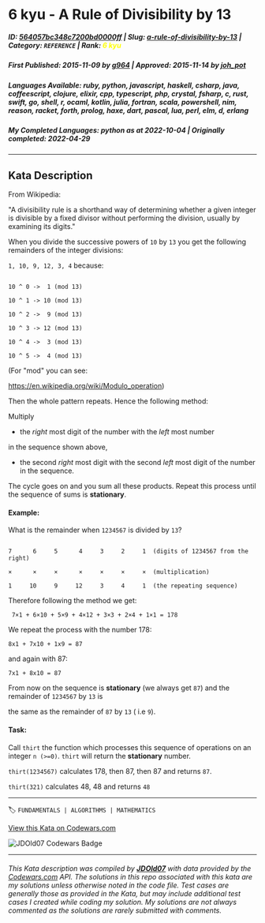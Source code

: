 # 6 kyu - A Rule of Divisibility by 13

##### **ID**: [564057bc348c7200bd0000ff](https://www.codewars.com/kata/564057bc348c7200bd0000ff) | **Slug**: [a-rule-of-divisibility-by-13](https://www.codewars.com/kata/564057bc348c7200bd0000ff) | **Category**: `REFERENCE` | **Rank**: <span style="color:yellow">6 kyu</span>

##### **First Published**: 2015-11-09 ***by*** [g964](https://www.codewars.com/users/g964) | **Approved**: 2015-11-14 ***by*** [joh_pot](https://www.codewars.com/users/joh_pot)

##### **Languages Available**: ruby, python, javascript, haskell, csharp, java, coffeescript, clojure, elixir, cpp, typescript, php, crystal, fsharp, c, rust, swift, go, shell, r, ocaml, kotlin, julia, fortran, scala, powershell, nim, reason, racket, forth, prolog, haxe, dart, pascal, lua, perl, elm, d, erlang

##### **My Completed Languages**: python ***as at*** 2022-10-04 | **Originally completed**: 2022-04-29

---

## Kata Description


From Wikipedia:



"A divisibility rule is a shorthand way of determining whether a given integer is divisible by a fixed divisor without performing the division, usually by examining its digits."



When you divide the successive powers of `10` by `13` you get the following remainders of the integer divisions:  



`1, 10, 9, 12, 3, 4` because:



```

10 ^ 0 ->  1 (mod 13)

10 ^ 1 -> 10 (mod 13)

10 ^ 2 ->  9 (mod 13)

10 ^ 3 -> 12 (mod 13)

10 ^ 4 ->  3 (mod 13)

10 ^ 5 ->  4 (mod 13)

```



(For "mod" you can see:

<https://en.wikipedia.org/wiki/Modulo_operation>)



Then the whole pattern repeats. Hence the following method:



Multiply 

- the *right* most digit of the number with the *left* most number 

in the sequence shown above, 

- the second *right* most digit with the second *left* most digit of the number in the sequence. 



The cycle goes on and you sum all these products. Repeat this process until the sequence of sums is **stationary**.



#### Example:

What is the remainder when `1234567` is divided by `13`?

```

7      6     5      4     3     2     1  (digits of 1234567 from the right)

×      ×     ×      ×     ×     ×     ×  (multiplication)

1     10     9     12     3     4     1  (the repeating sequence)

```

Therefore following the method we get:



``` 7×1 + 6×10 + 5×9 + 4×12 + 3×3 + 2×4 + 1×1 = 178``` 



We repeat the process with the number 178:



`8x1 + 7x10 + 1x9 = 87`



and again with 87:



`7x1 + 8x10 = 87`



From now on the sequence is **stationary** (we always get `87`) and the remainder of `1234567` by `13` is 

the same as the remainder of `87` by `13` ( i.e `9`).



#### Task:



Call `thirt` the function which processes this sequence of operations on an integer `n (>=0)`. `thirt` will return the **stationary** number.



`thirt(1234567)` calculates 178, then 87, then 87 and returns `87`.



`thirt(321)` calculates 48, 48 and returns `48`





---


🏷 `FUNDAMENTALS | ALGORITHMS | MATHEMATICS`


[View this Kata on Codewars.com](https://www.codewars.com/kata/564057bc348c7200bd0000ff)

![](https://www.codewars.com/users/jdold07/badges/large "JDOld07 Codewars Badge")

---

###### *This Kata description was compiled by [**JDOld07**](https://tpstech.dev) with data provided by the [Codewars.com](https://www.codewars.com) API.  The solutions in this repo associated with this kata are my solutions unless otherwise noted in the code file.  Test cases are generally those as provided in the Kata, but may include additional test cases I created while coding my solution.  My solutions are not always commented as the solutions are rarely submitted with comments.*

